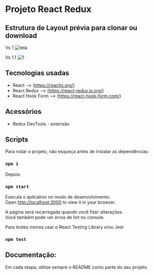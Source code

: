 # Projeto React Redux
## Estrutura de Layout prévia para clonar ou download

Vs 1
![tela](https://user-images.githubusercontent.com/17149877/202782501-86268b31-9805-467b-8599-d5a59641d051.png)

Vs 1.1
![1](https://user-images.githubusercontent.com/17149877/202910978-921b8aea-9844-4fa0-9106-f7a880014959.jpg)


## Tecnologias usadas
- React --> (https://reactjs.org/) 
- React Redux --> (https://react-redux.js.org/)
- React Hook Form --> (https://react-hook-form.com/)


## Acessórios
- Redux DevTools - extensão

## Scripts

Para rodar o projeto, não esqueça antes de instalar as dependências:
### `npm i`

Depois:
### `npm start`

Executa o aplicativo no modo de desenvolvimento.\
Open [http://localhost:3000](http://localhost:3000) to view it in your browser.

A página será recarregada quando você fizer alterações.\
Você também pode ver erros de lint no console.

Para testes iremos usar o React Testing Library e/ou Jest
### `npm test`

## Documentação:
Em cada etapa, utilize sempre o README como parte do seu projeto.


